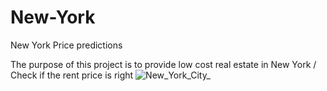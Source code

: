 # New-York

 New York Price predictions
 
The purpose of this project is to provide low cost real estate in New York / Check if the rent price is right
![New_York_City_](https://user-images.githubusercontent.com/68170368/177008059-134459b8-6b0c-4a7d-9ded-49981efb065b.png)




 
 
 

